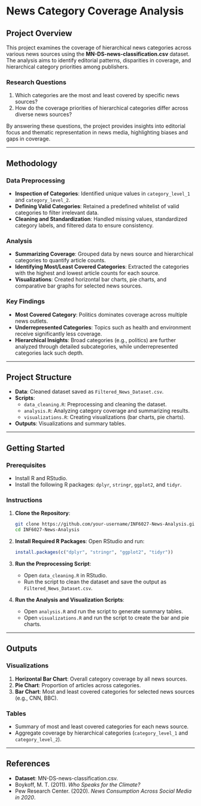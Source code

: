 
# **News Category Coverage Analysis**

## **Project Overview**
This project examines the coverage of hierarchical news categories across various news sources using the **MN-DS-news-classification.csv** dataset. The analysis aims to identify editorial patterns, disparities in coverage, and hierarchical category priorities among publishers.

### **Research Questions**
1. Which categories are the most and least covered by specific news sources?
2. How do the coverage priorities of hierarchical categories differ across diverse news sources?

By answering these questions, the project provides insights into editorial focus and thematic representation in news media, highlighting biases and gaps in coverage.

---

## **Methodology**
### **Data Preprocessing**
- **Inspection of Categories**: Identified unique values in `category_level_1` and `category_level_2`.
- **Defining Valid Categories**: Retained a predefined whitelist of valid categories to filter irrelevant data.
- **Cleaning and Standardization**: Handled missing values, standardized category labels, and filtered data to ensure consistency.

### **Analysis**
- **Summarizing Coverage**: Grouped data by news source and hierarchical categories to quantify article counts.
- **Identifying Most/Least Covered Categories**: Extracted the categories with the highest and lowest article counts for each source.
- **Visualizations**: Created horizontal bar charts, pie charts, and comparative bar graphs for selected news sources.

### **Key Findings**
- **Most Covered Category**: Politics dominates coverage across multiple news outlets.
- **Underrepresented Categories**: Topics such as health and environment receive significantly less coverage.
- **Hierarchical Insights**: Broad categories (e.g., politics) are further analyzed through detailed subcategories, while underrepresented categories lack such depth.

---

## **Project Structure**
- **Data**: Cleaned dataset saved as `Filtered_News_Dataset.csv`.
- **Scripts**:
  - `data_cleaning.R`: Preprocessing and cleaning the dataset.
  - `analysis.R`: Analyzing category coverage and summarizing results.
  - `visualizations.R`: Creating visualizations (bar charts, pie charts).
- **Outputs**: Visualizations and summary tables.

---

## **Getting Started**

### **Prerequisites**
- Install R and RStudio.
- Install the following R packages: `dplyr`, `stringr`, `ggplot2`, and `tidyr`.

### **Instructions**
1. **Clone the Repository**:
   ```bash
   git clone https://github.com/your-username/INF6027-News-Analysis.git
   cd INF6027-News-Analysis
   ```

2. **Install Required R Packages**:
   Open RStudio and run:
   ```R
   install.packages(c("dplyr", "stringr", "ggplot2", "tidyr"))
   ```

3. **Run the Preprocessing Script**:
   - Open `data_cleaning.R` in RStudio.
   - Run the script to clean the dataset and save the output as `Filtered_News_Dataset.csv`.

4. **Run the Analysis and Visualization Scripts**:
   - Open `analysis.R` and run the script to generate summary tables.
   - Open `visualizations.R` and run the script to create the bar and pie charts.

---

## **Outputs**
### **Visualizations**
1. **Horizontal Bar Chart**: Overall category coverage by all news sources.
2. **Pie Chart**: Proportion of articles across categories.
3. **Bar Chart**: Most and least covered categories for selected news sources (e.g., CNN, BBC).

### **Tables**
- Summary of most and least covered categories for each news source.
- Aggregate coverage by hierarchical categories (`category_level_1` and `category_level_2`).

---

## **References**
- **Dataset**: MN-DS-news-classification.csv.
- Boykoff, M. T. (2011). *Who Speaks for the Climate?*
- Pew Research Center. (2020). *News Consumption Across Social Media in 2020*.
